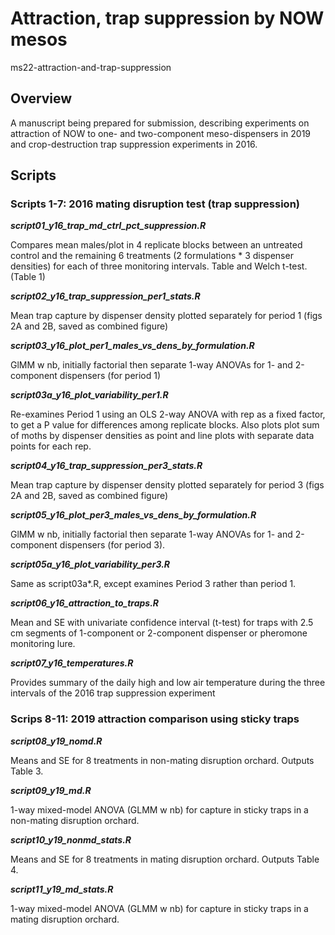 # Attraction, trap suppression by NOW mesos

ms22-attraction-and-trap-suppression

## Overview

A manuscript being prepared for submission, describing experiments on 
attraction of NOW to one- and two-component meso-dispensers in 2019 and 
crop-destruction trap suppression experiments in 2016. 

## Scripts

### Scripts 1-7: 2016 mating disruption test (trap suppression)

***script01_y16_trap_md_ctrl_pct_suppression.R***

Compares mean males/plot in 4 replicate blocks between an untreated control 
and the remaining 6 treatments (2 formulations * 3 dispenser densities) for 
each of three monitoring intervals. Table and Welch t-test. (Table 1)

***script02_y16_trap_suppression_per1_stats.R*** 

Mean trap capture by dispenser density plotted separately for period 1 
(figs 2A and 2B, saved as combined figure)

***script03_y16_plot_per1_males_vs_dens_by_formulation.R*** 

GlMM w nb, initially factorial then separate 1-way ANOVAs for 1- and 2-component 
dispensers (for period 1)

***script03a_y16_plot_variability_per1.R*** 

Re-examines Period 1 using an OLS 2-way ANOVA with rep as a fixed factor,
to get a P value for differences among replicate blocks. Also plots
plot sum of moths by dispenser densities as point and line plots with
separate data points for each rep. 

***script04_y16_trap_suppression_per3_stats.R***

Mean trap capture by dispenser density plotted separately for period 3 
(figs 2A and 2B, saved as combined figure)

***script05_y16_plot_per3_males_vs_dens_by_formulation.R***

GlMM w nb, initially factorial then separate 1-way ANOVAs for 1- and 2-component 
dispensers (for period 3).

***script05a_y16_plot_variability_per3.R*** 

Same as script03a*.R, except examines Period 3 rather than period 1. 
 
***script06_y16_attraction_to_traps.R***

Mean and SE with univariate confidence interval (t-test) for traps with 2.5 cm 
segments of 1-component or 2-component dispenser or pheromone monitoring lure.

***script07_y16_temperatures.R*** 

Provides summary of the daily high and low air temperature during the three 
intervals of the 2016 trap suppression experiment
 
### Scrips 8-11: 2019 attraction comparison using sticky traps

***script08_y19_nomd.R*** 
 
Means and SE for 8 treatments in non-mating disruption orchard. Outputs Table 3.

***script09_y19_md.R***

1-way mixed-model ANOVA (GLMM w nb) for capture in sticky traps in a non-mating 
disruption orchard.

***script10_y19_nonmd_stats.R***

Means and SE for 8 treatments in mating disruption orchard. Outputs Table 4.

***script11_y19_md_stats.R***

1-way mixed-model ANOVA (GLMM w nb) for capture in sticky traps in a mating 
disruption orchard.
 
